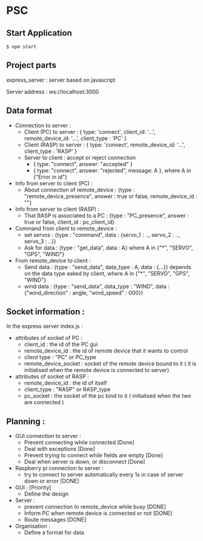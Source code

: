 # PSC

## Start Application 

`$ npm start `


## Project parts

express_server : server based on javascript


Server address : ws://localhost:3000

## Data format

* Connection to server : 
  * Client (PC) to server : { type: 'connect', client_id: '...', remote_device_id: '...', client_type : 'PC' }
  * Client (RASP) to server : { type: 'connect', 
  remote_device_id: '...', client_type : 'RASP' }
  * Server to client : accept or reject connection
    * { type: "connect", answer: "accepted" }
    * { type: "connect", answer: "rejected", message: A }, where A in {"Error in id"}
* Info from server to client (PC) : 
  * About connection of remote_device : {type : "remote_device_presence", 
  answer : true or false, remote_device_id : ""}
* Info from server to client (RASP) : 
  * That RASP is associated to a PC : {type : "PC_presence", answer : true or false, client_id : pc_client_id}
* Command from client to remote_device : 
  * set servos : {type : "command", data : {servo_1 : .., servo_2 : .., servo_3 : ..}}
  * Ask for data : {type : "get_data", data : A} where A in {"*", "SERVO", "GPS", "WIND"}
* From remote_device to client : 
  * Send data : {type : "send_data", data_type : A, data : {...}} depends on the data type asked by client, where A in {"*", "SERVO", "GPS", "WIND"}
  * wind data : {type : "send_data", data_type : "WIND", data : {"wind_direction" : angle, "wind_speed" : 000}}
 
## Socket information : 
In the express server index.js : 
* attributes of socket of PC : 
  * client_id : the id of the PC gui
  * remote_device_id : the id of remote device that it wants to control
  * client type : "PC" or PC_type
  * remote_device_socket : socket of the remote device bound to it ( it is initialised when the remote device is connected to server)
* attributes of socket of RASP :
  * remote_device_id : the id of itself
  * client_type : "RASP" or RASP_type
  * pc_socket : the socket of the pc bind to it ( initialised when the two are connected )


## Planning :
* GUI connection to server : 
  * Prevent connecting while connected [Done]
  * Deal with exceptions [Done]
  * Prevent trying to connect while fields are empty [Done] 
  * Deal when server is down, or disconnect [Done]
* Raspberry pi connection to server : 
  * try to connect to server automatically every 1s in case of server down or error [DONE]
* GUI : [Priority]
  * Define the design 
* Server : 
  * prevent connection to remote_device while busy [DONE]
  * Inform PC when remote device is connected or not [DONE]
  * Route messages [DONE]
* Organisation :
  * Define a format for data 